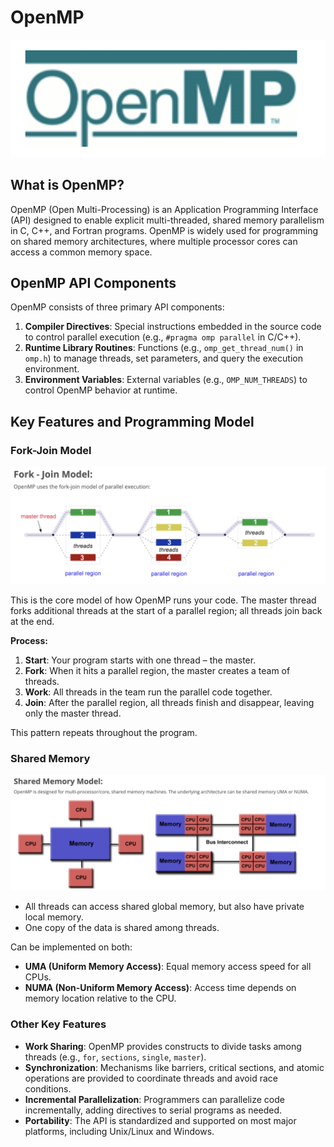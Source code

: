 # OpenMP

![OpenMP Logo](images/openmp_logo.png)

## What is OpenMP?
OpenMP (Open Multi-Processing) is an Application Programming Interface (API) designed to enable explicit multi-threaded, shared memory parallelism in C, C++, and Fortran programs. OpenMP is widely used for programming on shared memory architectures, where multiple processor cores can access a common memory space.

## OpenMP API Components
OpenMP consists of three primary API components:

1. **Compiler Directives**: Special instructions embedded in the source code to control parallel execution (e.g., `#pragma omp parallel` in C/C++).
2. **Runtime Library Routines**: Functions (e.g., `omp_get_thread_num()` in `omp.h`) to manage threads, set parameters, and query the execution environment.
3. **Environment Variables**: External variables (e.g., `OMP_NUM_THREADS`) to control OpenMP behavior at runtime.

## Key Features and Programming Model

### Fork-Join Model
![Fork-Join Model](images/fork_join.png)

This is the core model of how OpenMP runs your code. The master thread forks additional threads at the start of a parallel region; all threads join back at the end.

**Process:**
1. **Start**: Your program starts with one thread – the master.
2. **Fork**: When it hits a parallel region, the master creates a team of threads.
3. **Work**: All threads in the team run the parallel code together.
4. **Join**: After the parallel region, all threads finish and disappear, leaving only the master thread.

This pattern repeats throughout the program.

### Shared Memory
![Shared Memory Architecture](images/share_memory.png)

- All threads can access shared global memory, but also have private local memory.
- One copy of the data is shared among threads.
  
Can be implemented on both:
- **UMA (Uniform Memory Access)**: Equal memory access speed for all CPUs.
- **NUMA (Non-Uniform Memory Access)**: Access time depends on memory location relative to the CPU.

### Other Key Features
- **Work Sharing**: OpenMP provides constructs to divide tasks among threads (e.g., `for`, `sections`, `single`, `master`).
- **Synchronization**: Mechanisms like barriers, critical sections, and atomic operations are provided to coordinate threads and avoid race conditions.
- **Incremental Parallelization**: Programmers can parallelize code incrementally, adding directives to serial programs as needed.
- **Portability**: The API is standardized and supported on most major platforms, including Unix/Linux and Windows.
